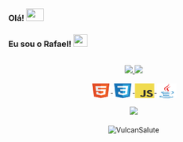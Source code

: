 ### Olá! <img src="https://raw.githubusercontent.com/kaueMarques/kaueMarques/master/hi.gif" height="25" width="35">
### Eu sou o Rafael! <img src="https://c.tenor.com/MBojod1pDOcAAAAj/vulcan-salute-people.gif" height="25" width="28">
<br>

<div align="center">
  <a href="https://github.com/rafael-alves-teixeira">
  <img height="180em" 
 src="https://github-readme-stats.vercel.app/api?username=rafael-alves-teixeira&show_icons=true&theme=dark&include_all_commits=true&count_private=true"/>
  <img height="180em" src="https://github-readme-stats.vercel.app/api/top-langs/?username=rafael-alves-teixeira&layout=compact&langs_count=7&theme=dark"/>
</div>

<br>

<div align="center" style="display: inline_block">
  <img align="center" alt="Rafa-HTML" height="30" width="40" src="https://raw.githubusercontent.com/devicons/devicon/master/icons/html5/html5-original.svg">
  <img align="center" alt="Rafa-CSS" height="30" width="40" src="https://raw.githubusercontent.com/devicons/devicon/master/icons/css3/css3-original.svg">
  <img align="center" alt="Rafa-JavaScript" height="30" width="40" src="https://raw.githubusercontent.com/devicons/devicon/master/icons/javascript/javascript-original.svg">
  <img align="center" alt="Rafa-Java" height="30" width="40" src="https://raw.githubusercontent.com/devicons/devicon/master/icons/java/java-original.svg"> <br> <br>
</div>

<div align="center" style="display: inline_block">
  <a margin="30" href="https://www.linkedin.com/in/https://github.com/rafael-alves-teixeira" target="_blank"><img src="https://img.shields.io/badge/-LinkedIn-%23007785?stylel=for-the-badge&logo=linkedin&logoColor=white" target="_blank"></a>
</div>

<br>
<div align="center" style="display: inline_block">
  <img align="center" alt="VulcanSalute" src="https://c.tenor.com/4b-QWazP5kMAAAAM/fascinating-spock.gif">
</div>
